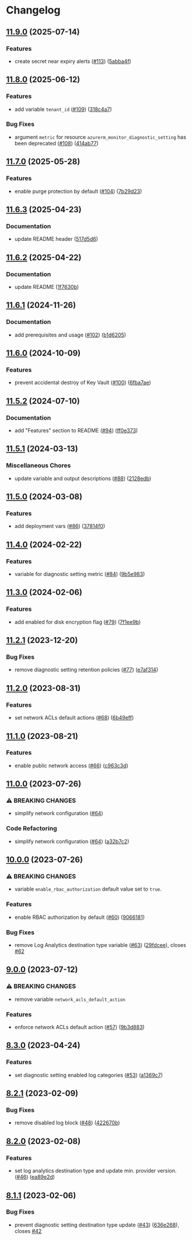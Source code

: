 # Changelog

## [11.9.0](https://github.com/equinor/terraform-azurerm-key-vault/compare/v11.8.0...v11.9.0) (2025-07-14)


### Features

* create secret near expiry alerts ([#113](https://github.com/equinor/terraform-azurerm-key-vault/issues/113)) ([5abba4f](https://github.com/equinor/terraform-azurerm-key-vault/commit/5abba4f9e0a65bd5ab6d4faa61cebbd93da9ae56))

## [11.8.0](https://github.com/equinor/terraform-azurerm-key-vault/compare/v11.7.0...v11.8.0) (2025-06-12)


### Features

* add variable `tenant_id` ([#109](https://github.com/equinor/terraform-azurerm-key-vault/issues/109)) ([318c4a7](https://github.com/equinor/terraform-azurerm-key-vault/commit/318c4a7d4dc0abf97c244c6e3d2da146604a7b2f))


### Bug Fixes

* argument `metric` for resource `azurerm_monitor_diagnostic_setting` has been deprecated ([#108](https://github.com/equinor/terraform-azurerm-key-vault/issues/108)) ([414ab77](https://github.com/equinor/terraform-azurerm-key-vault/commit/414ab7722132a1fc238eb3b7fa15bb8c0fa83bf3))

## [11.7.0](https://github.com/equinor/terraform-azurerm-key-vault/compare/v11.6.3...v11.7.0) (2025-05-28)


### Features

* enable purge protection by default ([#104](https://github.com/equinor/terraform-azurerm-key-vault/issues/104)) ([7b29d23](https://github.com/equinor/terraform-azurerm-key-vault/commit/7b29d23c4d175634a37f7181bfcb8df664f20c74))

## [11.6.3](https://github.com/equinor/terraform-azurerm-key-vault/compare/v11.6.2...v11.6.3) (2025-04-23)


### Documentation

* update README header ([517d5d6](https://github.com/equinor/terraform-azurerm-key-vault/commit/517d5d63f788465f840c57ac6be6af368fd2899f))

## [11.6.2](https://github.com/equinor/terraform-azurerm-key-vault/compare/v11.6.1...v11.6.2) (2025-04-22)


### Documentation

* update README ([1f7630b](https://github.com/equinor/terraform-azurerm-key-vault/commit/1f7630b61122dc8ce5e574c2402e2c192bfab0ac))

## [11.6.1](https://github.com/equinor/terraform-azurerm-key-vault/compare/v11.6.0...v11.6.1) (2024-11-26)


### Documentation

* add prerequisites and usage ([#102](https://github.com/equinor/terraform-azurerm-key-vault/issues/102)) ([b1d6205](https://github.com/equinor/terraform-azurerm-key-vault/commit/b1d62057c501f6ec6d9ad17745b6c6bc448d97cf))

## [11.6.0](https://github.com/equinor/terraform-azurerm-key-vault/compare/v11.5.2...v11.6.0) (2024-10-09)


### Features

* prevent accidental destroy of Key Vault ([#100](https://github.com/equinor/terraform-azurerm-key-vault/issues/100)) ([6fba7ae](https://github.com/equinor/terraform-azurerm-key-vault/commit/6fba7aede9c0b020d8224d9017eeb362c32e59da))

## [11.5.2](https://github.com/equinor/terraform-azurerm-key-vault/compare/v11.5.1...v11.5.2) (2024-07-10)


### Documentation

* add "Features" section to README ([#94](https://github.com/equinor/terraform-azurerm-key-vault/issues/94)) ([ff0e373](https://github.com/equinor/terraform-azurerm-key-vault/commit/ff0e37323dd83abd8efca8e022bcd12c1a64afcc))

## [11.5.1](https://github.com/equinor/terraform-azurerm-key-vault/compare/v11.5.0...v11.5.1) (2024-03-13)


### Miscellaneous Chores

* update variable and output descriptions ([#88](https://github.com/equinor/terraform-azurerm-key-vault/issues/88)) ([2128edb](https://github.com/equinor/terraform-azurerm-key-vault/commit/2128edb9dde481eb082743327f1dd835b943f0c3))

## [11.5.0](https://github.com/equinor/terraform-azurerm-key-vault/compare/v11.4.0...v11.5.0) (2024-03-08)


### Features

* add deployment vars ([#86](https://github.com/equinor/terraform-azurerm-key-vault/issues/86)) ([37814f0](https://github.com/equinor/terraform-azurerm-key-vault/commit/37814f0926a534b787ad10caa80834aa74e19387))

## [11.4.0](https://github.com/equinor/terraform-azurerm-key-vault/compare/v11.3.0...v11.4.0) (2024-02-22)


### Features

* variable for diagnostic setting metric ([#84](https://github.com/equinor/terraform-azurerm-key-vault/issues/84)) ([9b5e983](https://github.com/equinor/terraform-azurerm-key-vault/commit/9b5e983b08737e268d9b9f7d8c598b77c5388b19))

## [11.3.0](https://github.com/equinor/terraform-azurerm-key-vault/compare/v11.2.1...v11.3.0) (2024-02-06)


### Features

* add enabled for disk encryption flag ([#79](https://github.com/equinor/terraform-azurerm-key-vault/issues/79)) ([7f1ee9b](https://github.com/equinor/terraform-azurerm-key-vault/commit/7f1ee9b1ede34855a199d780be09c4cad78dc26a))

## [11.2.1](https://github.com/equinor/terraform-azurerm-key-vault/compare/v11.2.0...v11.2.1) (2023-12-20)


### Bug Fixes

* remove diagnostic setting retention policies ([#77](https://github.com/equinor/terraform-azurerm-key-vault/issues/77)) ([e7af314](https://github.com/equinor/terraform-azurerm-key-vault/commit/e7af3143733972d0cafdb13703771f8ff6daf4ca))

## [11.2.0](https://github.com/equinor/terraform-azurerm-key-vault/compare/v11.1.0...v11.2.0) (2023-08-31)


### Features

* set network ACLs default actions ([#68](https://github.com/equinor/terraform-azurerm-key-vault/issues/68)) ([6b49eff](https://github.com/equinor/terraform-azurerm-key-vault/commit/6b49effd5f3b131cffc554e3d9f4befaa387f4c3))

## [11.1.0](https://github.com/equinor/terraform-azurerm-key-vault/compare/v11.0.0...v11.1.0) (2023-08-21)


### Features

* enable public network access ([#66](https://github.com/equinor/terraform-azurerm-key-vault/issues/66)) ([c963c3d](https://github.com/equinor/terraform-azurerm-key-vault/commit/c963c3d2b42935f17b1d0e47ff2eba8e1c6d83c7))

## [11.0.0](https://github.com/equinor/terraform-azurerm-key-vault/compare/v10.0.0...v11.0.0) (2023-07-26)


### ⚠ BREAKING CHANGES

* simplify network configuration ([#64](https://github.com/equinor/terraform-azurerm-key-vault/issues/64))

### Code Refactoring

* simplify network configuration ([#64](https://github.com/equinor/terraform-azurerm-key-vault/issues/64)) ([a32b7c2](https://github.com/equinor/terraform-azurerm-key-vault/commit/a32b7c2e80b6d6b866f5a36bc8779b8a119721e4))

## [10.0.0](https://github.com/equinor/terraform-azurerm-key-vault/compare/v9.0.0...v10.0.0) (2023-07-26)


### ⚠ BREAKING CHANGES

* variable `enable_rbac_authorization` default value set to `true`.

### Features

* enable RBAC authorization by default ([#60](https://github.com/equinor/terraform-azurerm-key-vault/issues/60)) ([9066181](https://github.com/equinor/terraform-azurerm-key-vault/commit/906618197c8b8a62920b6ee7f93f7a9f5f79e6a8))


### Bug Fixes

* remove Log Analytics destination type variable ([#63](https://github.com/equinor/terraform-azurerm-key-vault/issues/63)) ([29fdcee](https://github.com/equinor/terraform-azurerm-key-vault/commit/29fdceec318d62963ac8dfefc24dcef3f4e11667)), closes [#62](https://github.com/equinor/terraform-azurerm-key-vault/issues/62)

## [9.0.0](https://github.com/equinor/terraform-azurerm-key-vault/compare/v8.3.0...v9.0.0) (2023-07-12)


### ⚠ BREAKING CHANGES

* remove variable `network_acls_default_action`

### Features

* enforce network ACLs default action ([#57](https://github.com/equinor/terraform-azurerm-key-vault/issues/57)) ([9b3d883](https://github.com/equinor/terraform-azurerm-key-vault/commit/9b3d8836c25e4625884e64d2f20ac2845617abbb))

## [8.3.0](https://github.com/equinor/terraform-azurerm-key-vault/compare/v8.2.1...v8.3.0) (2023-04-24)


### Features

* set diagnostic setting enabled log categories ([#53](https://github.com/equinor/terraform-azurerm-key-vault/issues/53)) ([a1369c7](https://github.com/equinor/terraform-azurerm-key-vault/commit/a1369c7fd6311472a7fe4bc77d6ab10b00a91a28))

## [8.2.1](https://github.com/equinor/terraform-azurerm-key-vault/compare/v8.2.0...v8.2.1) (2023-02-09)


### Bug Fixes

* remove disabled log block ([#48](https://github.com/equinor/terraform-azurerm-key-vault/issues/48)) ([422670b](https://github.com/equinor/terraform-azurerm-key-vault/commit/422670b3b2b675ad82cb1394ecec33d83869d435))

## [8.2.0](https://github.com/equinor/terraform-azurerm-key-vault/compare/v8.1.1...v8.2.0) (2023-02-08)


### Features

* set log analytics destination type and update min. provider version. ([#46](https://github.com/equinor/terraform-azurerm-key-vault/issues/46)) ([ea89e2d](https://github.com/equinor/terraform-azurerm-key-vault/commit/ea89e2d94fb7325716cfca81a684d6931401d168))

## [8.1.1](https://github.com/equinor/terraform-azurerm-key-vault/compare/v8.1.0...v8.1.1) (2023-02-06)


### Bug Fixes

* prevent diagnostic setting destination type update ([#43](https://github.com/equinor/terraform-azurerm-key-vault/issues/43)) ([636e268](https://github.com/equinor/terraform-azurerm-key-vault/commit/636e2683ae63cadbebfc8c4ee6e9d057c4b54beb)), closes [#42](https://github.com/equinor/terraform-azurerm-key-vault/issues/42)
